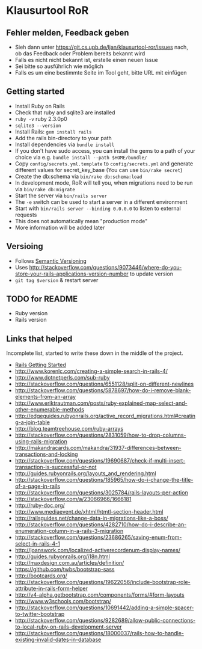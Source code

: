 # Klausurtool RoR

## Fehler melden, Feedback geben

 * Sieh dann unter https://git.cs.upb.de/ljan/klausurtool-ror/issues nach, ob das Feedback oder Problem bereits bekannt wird
 * Falls es nicht nicht bekannt ist, erstelle einen neuen Issue
  * Sei bitte so ausführlich wie möglich
  * Falls es um eine bestimmte Seite im Tool geht, bitte URL mit einfügen

## Getting started

 * Install Ruby on Rails
  * Check that ruby and sqlite3 are installed
   * ```ruby -v``` ruby 2.3.0p0
   * ```sqlite3 --version```
  * Install Rails: ```gem install rails```
   * Add the rails bin-directory to your path 
 * Install dependencies via ```bundle install```
  * If you don't have sudo access, you can install the gems to a path of your choice via e.g. ```bundle install --path $HOME/bundle/```
 * Copy ```config/secrets.yml.template``` to ```config/secrets.yml``` and generate different values for secret_key_base (You can use ```bin/rake secret```)
 * Create the db:schema via ```bin/rake db:schema:load```
  * In development mode, RoR will tell you, when migrations need to be run via ```bin/rake db:migrate```
 * Start the server via ```bin/rails server```
  * The ```-e``` switch can be used to start a server in a different environment
  * Start with ```bin/rails server --binding 0.0.0.0``` to listen to external requests
   * This does not automatically mean "production mode"
   * More information will be added later

## Versioing

 * Follows [Semantic Versioning](http://semver.org/)
 * Uses http://stackoverflow.com/questions/9073446/where-do-you-store-your-rails-applications-version-number to update version
  * ```git tag $version``` & restart server
 
## TODO for README

 * Ruby version
 * Rails version
 
## Links that helped

Incomplete list, started to write these down in the middle of the project. 

 * [Rails Getting Started](http://guides.rubyonrails.org/getting_started.html)
 * http://www.korenlc.com/creating-a-simple-search-in-rails-4/
 * http://www.dotnetperls.com/sub-ruby
 * http://stackoverflow.com/questions/6551128/split-on-different-newlines
 * http://stackoverflow.com/questions/5878697/how-do-i-remove-blank-elements-from-an-array
 * http://www.eriktrautman.com/posts/ruby-explained-map-select-and-other-enumerable-methods
 * http://edgeguides.rubyonrails.org/active_record_migrations.html#creating-a-join-table
 * http://blog.teamtreehouse.com/ruby-arrays
 * http://stackoverflow.com/questions/2831059/how-to-drop-columns-using-rails-migration
 * http://makandracards.com/makandra/31937-differences-between-transactions-and-locking
 * http://stackoverflow.com/questions/19690687/check-if-multi-insert-transaction-is-successful-or-not
 * http://guides.rubyonrails.org/layouts_and_rendering.html
 * http://stackoverflow.com/questions/185965/how-do-i-change-the-title-of-a-page-in-rails
 * http://stackoverflow.com/questions/3025784/rails-layouts-per-action
 * http://stackoverflow.com/a/23066966/1666181
 * http://ruby-doc.org/
 * http://www.mediaevent.de/xhtml/htmtl-section-header.html
 * http://railsguides.net/change-data-in-migrations-like-a-boss/
 * http://stackoverflow.com/questions/4282710/how-do-i-describe-an-enumeration-column-in-a-rails-3-migration
 * http://stackoverflow.com/questions/23686265/saving-enum-from-select-in-rails-4-1
 * http://joanswork.com/localized-activerecordenum-display-names/
 * http://guides.rubyonrails.org/i18n.html
 * http://maxdesign.com.au/articles/definition/
 * https://github.com/twbs/bootstrap-sass
 * http://bootcards.org/
 * http://stackoverflow.com/questions/19622056/include-bootstrap-role-attribute-in-rails-form-helper
 * http://v4-alpha.getbootstrap.com/components/forms/#form-layouts
 * http://www.w3schools.com/bootstrap/
 * http://stackoverflow.com/questions/10691442/adding-a-simple-spacer-to-twitter-bootstrap
 * http://stackoverflow.com/questions/9282689/allow-public-connections-to-local-ruby-on-rails-development-server
 * http://stackoverflow.com/questions/18000037/rails-how-to-handle-existing-invalid-dates-in-database